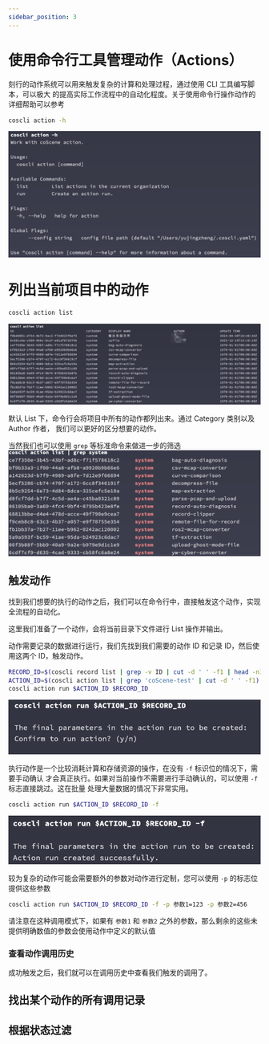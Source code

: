 ```yaml
---
sidebar_position: 3
---
```


# 使用命令行工具管理动作（Actions）

刻行的动作系统可以用来触发复杂的计算和处理过程，通过使用 CLI 工具编写脚本，可以极大
的提高实际工作流程中的自动化程度。关于使用命令行操作动作的详细帮助可以参考

```bash
coscli action -h
```

![coscli-action-help](./img/coscli-action-help.png)

# 列出当前项目中的动作

```bash
coscli action list
```

![coscli-list-actions](./img/coscli-list-actions.png)

默认 List 下，命令行会将项目中所有的动作都列出来。通过 Category 类别以及 Author 作者，
我们可以更好的区分想要的动作。

当然我们也可以使用 `grep` 等标准命令来做进一步的筛选
![coscli-list-actions-grep-system](./img/coscli-list-actions-grep-system.png)

## 触发动作

找到我们想要的执行的动作之后，我们可以在命令行中，直接触发这个动作，实现全流程的自动化。

这里我们准备了一个动作，会将当前目录下文件进行 List 操作并输出。

动作需要记录的数据进行运行，我们先找到我们需要的动作 ID 和记录 ID，然后使用这两个 ID，触发动作。

```bash
RECORD_ID=$(coscli record list | grep -v ID | cut -d ' ' -f1 | head -n1)
ACTION_ID=$(coscli action list | grep 'coScene-test' | cut -d ' ' -f1)
coscli action run $ACTION_ID $RECORD_ID
```

![coscli-run-action-manual-confirm](./img/coscli-run-action-manual-confirm.png)

执行动作是一个比较消耗计算和存储资源的操作，在没有 `-f` 标识位的情况下，需要手动确认
才会真正执行。如果对当前操作不需要进行手动确认的，可以使用 `-f` 标志直接跳过。这在批量
处理大量数据的情况下非常实用。

```bash
coscli action run $ACTION_ID $RECORD_ID -f
```

![coscli-run-action-force](./img/coscli-run-action-force.png)

较为复杂的动作可能会需要额外的参数对动作进行定制，您可以使用 `-p` 的标志位提供这些参数

```bash
coscli action run $ACTION_ID $RECORD_ID -f -p 参数1=123 -p 参数2=456
```

请注意在这种调用模式下，如果有 `参数1` 和 `参数2` 之外的参数，那么剩余的这些未提供明确数值的参数会使用动作中定义的默认值

### 查看动作调用历史

成功触发之后，我们就可以在调用历史中查看我们触发的调用了。

## 找出某个动作的所有调用记录

## 根据状态过滤
